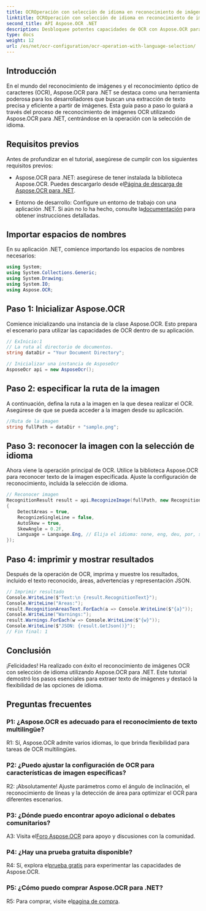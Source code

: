 ```yaml
---
title: OCROperación con selección de idioma en reconocimiento de imágenes OCR
linktitle: OCROperación con selección de idioma en reconocimiento de imágenes OCR
second_title: API Aspose.OCR .NET
description: Desbloquee potentes capacidades de OCR con Aspose.OCR para .NET. Extraiga texto de imágenes sin problemas.
type: docs
weight: 12
url: /es/net/ocr-configuration/ocr-operation-with-language-selection/
---
```

## Introducción

En el mundo del reconocimiento de imágenes y el reconocimiento óptico de caracteres (OCR), Aspose.OCR para .NET se destaca como una herramienta poderosa para los desarrolladores que buscan una extracción de texto precisa y eficiente a partir de imágenes. Esta guía paso a paso lo guiará a través del proceso de reconocimiento de imágenes OCR utilizando Aspose.OCR para .NET, centrándose en la operación con la selección de idioma.

## Requisitos previos

Antes de profundizar en el tutorial, asegúrese de cumplir con los siguientes requisitos previos:

-  Aspose.OCR para .NET: asegúrese de tener instalada la biblioteca Aspose.OCR. Puedes descargarlo desde el[Página de descarga de Aspose.OCR para .NET](https://releases.aspose.com/ocr/net/).

- Entorno de desarrollo: Configure un entorno de trabajo con una aplicación .NET. Si aún no lo ha hecho, consulte la[documentación](https://reference.aspose.com/ocr/net/) para obtener instrucciones detalladas.

## Importar espacios de nombres

En su aplicación .NET, comience importando los espacios de nombres necesarios:

```csharp
using System;
using System.Collections.Generic;
using System.Drawing;
using System.IO;
using Aspose.OCR;
```

## Paso 1: Inicializar Aspose.OCR

Comience inicializando una instancia de la clase Aspose.OCR. Esto prepara el escenario para utilizar las capacidades de OCR dentro de su aplicación.

```csharp
// ExInicio:1
// La ruta al directorio de documentos.
string dataDir = "Your Document Directory";

// Inicializar una instancia de AsposeOcr
AsposeOcr api = new AsposeOcr();
```

## Paso 2: especificar la ruta de la imagen

A continuación, defina la ruta a la imagen en la que desea realizar el OCR. Asegúrese de que se pueda acceder a la imagen desde su aplicación.

```csharp
//Ruta de la imagen
string fullPath = dataDir + "sample.png";
```

## Paso 3: reconocer la imagen con la selección de idioma

Ahora viene la operación principal de OCR. Utilice la biblioteca Aspose.OCR para reconocer texto de la imagen especificada. Ajuste la configuración de reconocimiento, incluida la selección de idioma.

```csharp
// Reconocer imagen
RecognitionResult result = api.RecognizeImage(fullPath, new RecognitionSettings
{
    DetectAreas = true,
    RecognizeSingleLine = false,
    AutoSkew = true,
    SkewAngle = 0.2F,
    Language = Language.Eng, // Elija el idioma: none, eng, deu, por, spa, fra, ita, cze, dan, dum, est, fin, lav, lit, nor, pol, rum, srp_hrv, slk, slv, swe, chi.
});
```

## Paso 4: imprimir y mostrar resultados

Después de la operación de OCR, imprima y muestre los resultados, incluido el texto reconocido, áreas, advertencias y representación JSON.

```csharp
// Imprimir resultado
Console.WriteLine($"Text:\n {result.RecognitionText}");
Console.WriteLine("Areas:");
result.RecognitionAreasText.ForEach(a => Console.WriteLine($"{a}"));
Console.WriteLine("Warnings:");
result.Warnings.ForEach(w => Console.WriteLine($"{w}"));
Console.WriteLine($"JSON: {result.GetJson()}");
// Fin final: 1
```

## Conclusión

¡Felicidades! Ha realizado con éxito el reconocimiento de imágenes OCR con selección de idioma utilizando Aspose.OCR para .NET. Este tutorial demostró los pasos esenciales para extraer texto de imágenes y destacó la flexibilidad de las opciones de idioma.

## Preguntas frecuentes

### P1: ¿Aspose.OCR es adecuado para el reconocimiento de texto multilingüe?

R1: Sí, Aspose.OCR admite varios idiomas, lo que brinda flexibilidad para tareas de OCR multilingües.

### P2: ¿Puedo ajustar la configuración de OCR para características de imagen específicas?

R2: ¡Absolutamente! Ajuste parámetros como el ángulo de inclinación, el reconocimiento de líneas y la detección de área para optimizar el OCR para diferentes escenarios.

### P3: ¿Dónde puedo encontrar apoyo adicional o debates comunitarios?

 A3: Visita el[Foro Aspose.OCR](https://forum.aspose.com/c/ocr/16) para apoyo y discusiones con la comunidad.

### P4: ¿Hay una prueba gratuita disponible?

 R4: Sí, explora el[prueba gratis](https://releases.aspose.com/) para experimentar las capacidades de Aspose.OCR.

### P5: ¿Cómo puedo comprar Aspose.OCR para .NET?

 R5: Para comprar, visite el[pagina de compra](https://purchase.aspose.com/buy).
